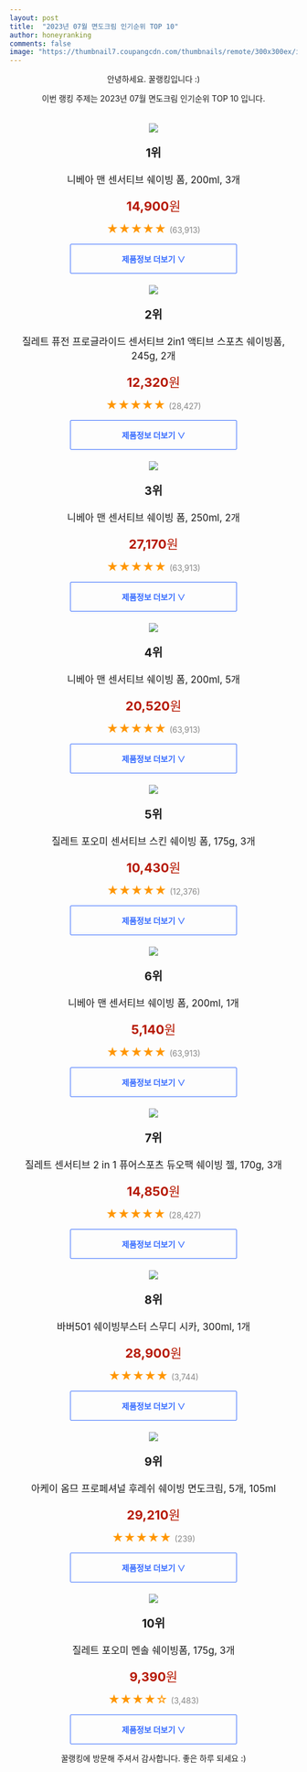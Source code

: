 ```yaml
---
layout: post
title:  "2023년 07월 면도크림 인기순위 TOP 10"
author: honeyranking
comments: false
image: "https://thumbnail7.coupangcdn.com/thumbnails/remote/300x300ex/image/vendor_inventory/images/2018/03/28/17/2/36d8b517-a7ae-4bd8-be40-de951a4c2bea.jpg"
---
```

<p style="text-align: center;">안녕하세요. 꿀랭킹입니다 :)</p>
<p style="text-align: center;">이번 랭킹 주제는 2023년 07월 면도크림 인기순위 TOP 10 입니다.</p><center><img src="https://thumbnail7.coupangcdn.com/thumbnails/remote/300x300ex/image/vendor_inventory/images/2018/03/28/17/2/36d8b517-a7ae-4bd8-be40-de951a4c2bea.jpg" style="margin-top:20px" /></center><p style="text-align: center; font-size: 20px"><b>1위</b></p><p style="text-align: center; font-size: 17px">니베아 맨 센서티브 쉐이빙 폼, 200ml, 3개</p><p style="text-align: center;"><span style="color: #b61800; font-size: 22px;"><b>14,900</b>원</span></p><p style="text-align: center;"><span style="color: #ff9600; font-size: 20px;">★★★★★ </span><span style="color: #878787;">(63,913)</span></p><center><a href="https://link.coupang.com/a/43C4y"><div style="font-size: 14px; display: inline-block; padding: 15px 90px; color: #346aff; border-radius: 2px; border: 1px solid #346aff; cursor: pointer;"><b>제품정보 더보기 &or;</b></div></a></center><center><img src="https://thumbnail7.coupangcdn.com/thumbnails/remote/300x300ex/image/retail/images/2093683902211541-0db5f910-c57a-41d5-b74e-1956a357bacb.jpg" style="margin-top:20px" /></center><p style="text-align: center; font-size: 20px"><b>2위</b></p><p style="text-align: center; font-size: 17px">질레트 퓨전 프로글라이드 센서티브 2in1 액티브 스포츠 쉐이빙폼, 245g, 2개</p><p style="text-align: center;"><span style="color: #b61800; font-size: 22px;"><b>12,320</b>원</span></p><p style="text-align: center;"><span style="color: #ff9600; font-size: 20px;">★★★★★ </span><span style="color: #878787;">(28,427)</span></p><center><a href="https://www.coupang.com/vp/products/1320292980?itemId=2340744556&q=%EB%A9%B4%EB%8F%84%ED%81%AC%EB%A6%BC&sourceType=search&searchId=bd36fa2a7e334958b79b9816ab1b8fc2"><div style="font-size: 14px; display: inline-block; padding: 15px 90px; color: #346aff; border-radius: 2px; border: 1px solid #346aff; cursor: pointer;"><b>제품정보 더보기 &or;</b></div></a></center><center><img src="https://thumbnail6.coupangcdn.com/thumbnails/remote/300x300ex/image/vendor_inventory/2842/428fef0f9340c18990208e67698b2d604ae8000330d04385170908008e5a.jpg" style="margin-top:20px" /></center><p style="text-align: center; font-size: 20px"><b>3위</b></p><p style="text-align: center; font-size: 17px">니베아 맨 센서티브 쉐이빙 폼, 250ml, 2개</p><p style="text-align: center;"><span style="color: #b61800; font-size: 22px;"><b>27,170</b>원</span></p><p style="text-align: center;"><span style="color: #ff9600; font-size: 20px;">★★★★★ </span><span style="color: #878787;">(63,913)</span></p><center><a href="https://link.coupang.com/a/43C4A"><div style="font-size: 14px; display: inline-block; padding: 15px 90px; color: #346aff; border-radius: 2px; border: 1px solid #346aff; cursor: pointer;"><b>제품정보 더보기 &or;</b></div></a></center><center><img src="https://thumbnail8.coupangcdn.com/thumbnails/remote/300x300ex/image/retail/images/193641997325603-4c9cc65f-4376-41cf-984b-e9ffccb1d777.jpg" style="margin-top:20px" /></center><p style="text-align: center; font-size: 20px"><b>4위</b></p><p style="text-align: center; font-size: 17px">니베아 맨 센서티브 쉐이빙 폼, 200ml, 5개</p><p style="text-align: center;"><span style="color: #b61800; font-size: 22px;"><b>20,520</b>원</span></p><p style="text-align: center;"><span style="color: #ff9600; font-size: 20px;">★★★★★ </span><span style="color: #878787;">(63,913)</span></p><center><a href="https://link.coupang.com/a/43C4B"><div style="font-size: 14px; display: inline-block; padding: 15px 90px; color: #346aff; border-radius: 2px; border: 1px solid #346aff; cursor: pointer;"><b>제품정보 더보기 &or;</b></div></a></center><center><img src="https://thumbnail8.coupangcdn.com/thumbnails/remote/300x300ex/image/retail/images/1847906529658063-0184c56f-17dc-495c-9025-8d8a2effc9bd.jpg" style="margin-top:20px" /></center><p style="text-align: center; font-size: 20px"><b>5위</b></p><p style="text-align: center; font-size: 17px">질레트 포오미 센서티브 스킨 쉐이빙 폼, 175g, 3개</p><p style="text-align: center;"><span style="color: #b61800; font-size: 22px;"><b>10,430</b>원</span></p><p style="text-align: center;"><span style="color: #ff9600; font-size: 20px;">★★★★★ </span><span style="color: #878787;">(12,376)</span></p><center><a href="https://link.coupang.com/a/43C4C"><div style="font-size: 14px; display: inline-block; padding: 15px 90px; color: #346aff; border-radius: 2px; border: 1px solid #346aff; cursor: pointer;"><b>제품정보 더보기 &or;</b></div></a></center><center><img src="https://thumbnail6.coupangcdn.com/thumbnails/remote/300x300ex/image/product/image/vendoritem/2017/11/13/3000062417/520f8355-41a8-4e16-af8e-1f95aad4c88b.jpg" style="margin-top:20px" /></center><p style="text-align: center; font-size: 20px"><b>6위</b></p><p style="text-align: center; font-size: 17px">니베아 맨 센서티브 쉐이빙 폼, 200ml, 1개</p><p style="text-align: center;"><span style="color: #b61800; font-size: 22px;"><b>5,140</b>원</span></p><p style="text-align: center;"><span style="color: #ff9600; font-size: 20px;">★★★★★ </span><span style="color: #878787;">(63,913)</span></p><center><a href="https://link.coupang.com/a/43C4D"><div style="font-size: 14px; display: inline-block; padding: 15px 90px; color: #346aff; border-radius: 2px; border: 1px solid #346aff; cursor: pointer;"><b>제품정보 더보기 &or;</b></div></a></center><center><img src="https://thumbnail9.coupangcdn.com/thumbnails/remote/300x300ex/image/vendor_inventory/fc8d/71912a8276e423c384fad7a9b65323100fecedcb76efef3037fd492ee92d.jpg" style="margin-top:20px" /></center><p style="text-align: center; font-size: 20px"><b>7위</b></p><p style="text-align: center; font-size: 17px">질레트 센서티브 2 in 1 퓨어스포츠 듀오팩 쉐이빙 젤, 170g, 3개</p><p style="text-align: center;"><span style="color: #b61800; font-size: 22px;"><b>14,850</b>원</span></p><p style="text-align: center;"><span style="color: #ff9600; font-size: 20px;">★★★★★ </span><span style="color: #878787;">(28,427)</span></p><center><a href="https://www.coupang.com/vp/products/1320292980?itemId=344750640&q=%EB%A9%B4%EB%8F%84%ED%81%AC%EB%A6%BC&sourceType=search&searchId=bd36fa2a7e334958b79b9816ab1b8fc2"><div style="font-size: 14px; display: inline-block; padding: 15px 90px; color: #346aff; border-radius: 2px; border: 1px solid #346aff; cursor: pointer;"><b>제품정보 더보기 &or;</b></div></a></center><center><img src="https://thumbnail10.coupangcdn.com/thumbnails/remote/300x300ex/image/vendor_inventory/f167/de536d367544cadd1a430eea1a73eedb4bf17d114b9954f74d63fa0eae8e.jpg" style="margin-top:20px" /></center><p style="text-align: center; font-size: 20px"><b>8위</b></p><p style="text-align: center; font-size: 17px">바버501 쉐이빙부스터 스무디 시카, 300ml, 1개</p><p style="text-align: center;"><span style="color: #b61800; font-size: 22px;"><b>28,900</b>원</span></p><p style="text-align: center;"><span style="color: #ff9600; font-size: 20px;">★★★★★ </span><span style="color: #878787;">(3,744)</span></p><center><a href="https://link.coupang.com/a/43C4E"><div style="font-size: 14px; display: inline-block; padding: 15px 90px; color: #346aff; border-radius: 2px; border: 1px solid #346aff; cursor: pointer;"><b>제품정보 더보기 &or;</b></div></a></center><center><img src="https://thumbnail7.coupangcdn.com/thumbnails/remote/300x300ex/image/retail/images/08d37d18-83ce-4d90-920e-f6272aed156c5375442052202798975.png" style="margin-top:20px" /></center><p style="text-align: center; font-size: 20px"><b>9위</b></p><p style="text-align: center; font-size: 17px">아케이 옴므 프로페셔널 후레쉬 쉐이빙 면도크림, 5개, 105ml</p><p style="text-align: center;"><span style="color: #b61800; font-size: 22px;"><b>29,210</b>원</span></p><p style="text-align: center;"><span style="color: #ff9600; font-size: 20px;">★★★★★ </span><span style="color: #878787;">(239)</span></p><center><a href="https://link.coupang.com/a/43C4F"><div style="font-size: 14px; display: inline-block; padding: 15px 90px; color: #346aff; border-radius: 2px; border: 1px solid #346aff; cursor: pointer;"><b>제품정보 더보기 &or;</b></div></a></center><center><img src="https://thumbnail7.coupangcdn.com/thumbnails/remote/300x300ex/image/retail/images/2466216963336398-6b54daec-fb89-4ed3-9a22-74551a6074ef.jpg" style="margin-top:20px" /></center><p style="text-align: center; font-size: 20px"><b>10위</b></p><p style="text-align: center; font-size: 17px">질레트 포오미 멘솔 쉐이빙폼, 175g, 3개</p><p style="text-align: center;"><span style="color: #b61800; font-size: 22px;"><b>9,390</b>원</span></p><p style="text-align: center;"><span style="color: #ff9600; font-size: 20px;">★★★★☆ </span><span style="color: #878787;">(3,483)</span></p><center><a href="https://link.coupang.com/a/43C4G"><div style="font-size: 14px; display: inline-block; padding: 15px 90px; color: #346aff; border-radius: 2px; border: 1px solid #346aff; cursor: pointer;"><b>제품정보 더보기 &or;</b></div></a></center><p style="text-align: center;">꿀랭킹에 방문해 주셔서 감사합니다. 좋은 하루 되세요 :)</p>